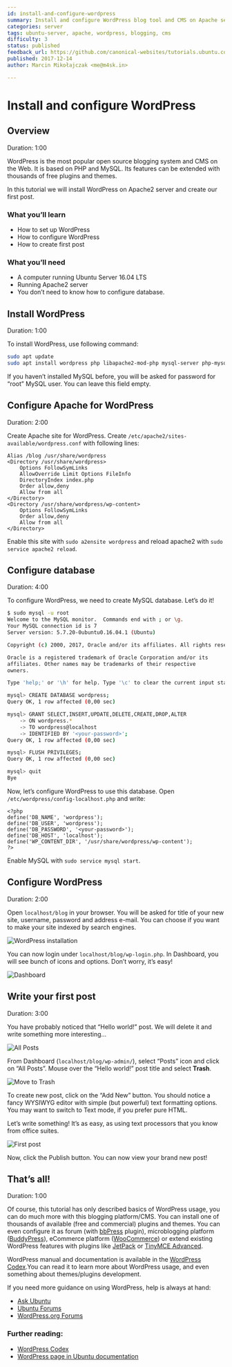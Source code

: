 ```yaml
---
id: install-and-configure-wordpress
summary: Install and configure WordPress blog tool and CMS on Apache server and create your first post.
categories: server
tags: ubuntu-server, apache, wordpress, blogging, cms
difficulty: 3
status: published
feedback_url: https://github.com/canonical-websites/tutorials.ubuntu.com/issues
published: 2017-12-14
author: Marcin Mikołajczak <me@m4sk.in>

---
```


# Install and configure WordPress

## Overview
Duration: 1:00

WordPress is the most popular open source blogging system and CMS on the Web. It is based on PHP and MySQL. Its features can be extended with thousands of free plugins and themes. 

In this tutorial we will install WordPress on Apache2 server and create our first post.

### What you’ll learn

  - How to set up WordPress
  - How to configure WordPress
  - How to create first post

### What you’ll need

  - A computer running Ubuntu Server 16.04 LTS
  - Running Apache2 server
  - You don’t need to know how to configure database.


## Install WordPress
Duration: 1:00

To install WordPress, use following command:

```bash
sudo apt update
sudo apt install wordpress php libapache2-mod-php mysql-server php-mysql
```

If you haven’t installed MySQL before, you will be asked for password for “root” MySQL user. You can leave this field empty.

## Configure Apache for WordPress
Duration: 2:00

Create Apache site for WordPress. Create `/etc/apache2/sites-available/wordpress.conf` with following lines:

```
Alias /blog /usr/share/wordpress
<Directory /usr/share/wordpress>
    Options FollowSymLinks
    AllowOverride Limit Options FileInfo
    DirectoryIndex index.php
    Order allow,deny
    Allow from all
</Directory>
<Directory /usr/share/wordpress/wp-content>
    Options FollowSymLinks
    Order allow,deny
    Allow from all
</Directory>
```

Enable this site with `sudo a2ensite wordpress` and reload apache2 with `sudo service apache2 reload`.

## Configure database
Duration: 4:00

To configure WordPress, we need to create MySQL database. Let’s do it!

```bash
$ sudo mysql -u root
Welcome to the MySQL monitor.  Commands end with ; or \g.
Your MySQL connection id is 7
Server version: 5.7.20-0ubuntu0.16.04.1 (Ubuntu)

Copyright (c) 2000, 2017, Oracle and/or its affiliates. All rights reserved.

Oracle is a registered trademark of Oracle Corporation and/or its
affiliates. Other names may be trademarks of their respective
owners.

Type 'help;' or '\h' for help. Type '\c' to clear the current input statement.

mysql> CREATE DATABASE wordpress;
Query OK, 1 row affected (0,00 sec)

mysql> GRANT SELECT,INSERT,UPDATE,DELETE,CREATE,DROP,ALTER
    -> ON wordpress.*
    -> TO wordpress@localhost
    -> IDENTIFIED BY '<your-password>';
Query OK, 1 row affected (0,00 sec)

mysql> FLUSH PRIVILEGES;
Query OK, 1 row affected (0,00 sec)

mysql> quit
Bye
```

Now, let’s configure WordPress to use this database. Open `/etc/wordpress/config-localhost.php` and write:

```
<?php
define('DB_NAME', 'wordpress');
define('DB_USER', 'wordpress');
define('DB_PASSWORD', '<your-password>');
define('DB_HOST', 'localhost');
define('WP_CONTENT_DIR', '/usr/share/wordpress/wp-content');
?>
```

Enable MySQL with `sudo service mysql start`.


## Configure WordPress
Duration: 2:00

Open `localhost/blog` in your browser. You will be asked for title of your new site, username, password and address e-mail. You can choose if you want to make your site indexed by search engines.

![WordPress installation](images/install.png)

You can now login under `localhost/blog/wp-login.php`. In Dashboard, you will see bunch of icons and options. Don’t worry, it’s easy!

![Dashboard](images/dashboard.png)


## Write your first post
Duration: 3:00

You have probably noticed that “Hello world!” post. We will delete it and write something more interesting…

![All Posts](images/all-posts.png)

From Dashboard (`localhost/blog/wp-admin/`), select “Posts” icon and click on “All Posts”. Mouse over the “Hello world!” post title and select **Trash**.

![Move to Trash](images/move-to-trash.png)

To create new post, click on the “Add New” button. You should notice a fancy WYSIWYG editor with simple (but powerful) text formatting options. You may want to switch to Text mode, if you prefer pure HTML.

Let’s write something! It’s as easy, as using text processors that you know from office suites.

![First post](images/new-post.png)

Now, click the Publish button. You can now view your brand new post!

## That’s all!
Duration: 1:00

Of course, this tutorial has only described basics of WordPress usage, you can do much more with this blogging platform/CMS. You can install one of thousands of available (free and commercial) plugins and themes. You can even configure it as forum (with [bbPress] plugin), microblogging platform ([BuddyPress]), eCommerce platform ([WooCommerce]) or extend existing WordPress features with plugins like [JetPack] or [TinyMCE Advanced][tinymce-advanced].

WordPress manual and documentation is available in the [WordPress Codex][wordpress-codex].You can read it to learn more about WordPress usage, and even something about themes/plugins development.

If you need more guidance on using WordPress, help is always at hand:

* [Ask Ubuntu][askubuntu]
* [Ubuntu Forums][forums]
* [WordPress.org Forums][wpforums]

### Further reading:

* [WordPress Codex][wordpress-codex]
* [WordPress page in Ubuntu documentation][ubuntu-docs]

<!-- LINKS -->
[bbPress]: https://bbpress.org/
[BuddyPress]: https://buddypress.org/
[WooCommerce]: https://woocommerce.com/
[JetPack]: https://jetpack.com/
[tinymce-advanced]: http://www.laptoptips.ca/projects/tinymce-advanced/
[wordpress-codex]: https://codex.wordpress.org/
[askubuntu]: https://askubuntu.com/
[forums]: https://ubuntuforums.org/
[wpforums]: https://wordpress.org/support/forums/
[ubuntu-docs]: https://help.ubuntu.com/lts/serverguide/wordpress.html
